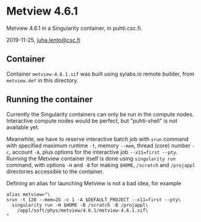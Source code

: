 # Metview 4.6.1

Metview 4.6.1 in a Singularity container, in puhti.csc.fi.

2019-11-25, juha.lento@csc.fi


## Container

Container `metview-4.6.1.sif` was built using sylabs.io remote
builder, from `metview.def` in this directory.


## Running the container

Currently the Singularity containers can only be run in the compute
nodes. Interactive compute nodes would be perfect, but "puhti-shell"
is not available yet.

Meanwhile, we have to reserve interactive batch job with `srun`
command with specified maximum runtime `-t`, memory `--mem`, thread
(core) number `-c`, account `-A`, plus options for the interactive job
`--x11=first --pty`. Running the Metview container itself is done
using `singularity run` command, with options `-H` and `-B` for making
`$HOME`, `/scratch` and `/projappl` directories accessible to the
container.

Defining an alias for launching Metview is not a bad idea, for example

```
alias metview="\
srun -t 120 --mem=2G -c 1 -A $DEFAULT_PROJECT --x11=first --pty\
  singularity run -H $HOME -B /scratch -B /projappl\
    /appl/soft/phys/metview/4.6.1/metview-4.6.1.sif\
"
```

